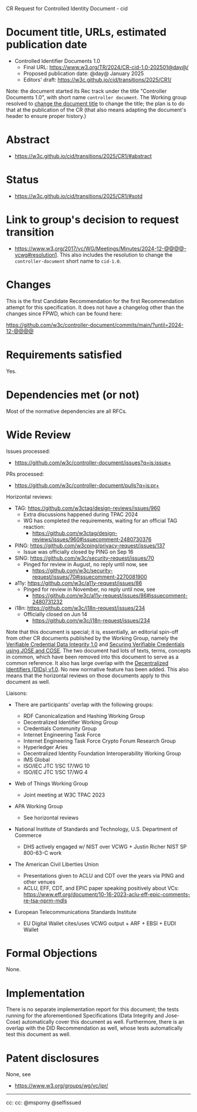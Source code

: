 CR Request for Controlled Identity Document - cid


# Document title, URLs, estimated publication date

- Controlled Identifier Documents 1.0
    - Final URL: https://www.w3.org/TR/2024/CR-cid-1.0-202501@day@/
    - Proposed publication date: @day@ January 2025
    - Editors' draft: https://w3c.github.io/cid/transitions/2025/CR1/

Note: the document started its Rec track under the title "Controller Documents 1.0", with short name 
`controller document`. The Working group resolved to [change the document title](https://www.w3.org/2017/vc/WG/Meetings/Minutes/2024-12-04-vcwg#resolution1) 
to change the title; the plan is to do that at the publication of the CR (that also means adapting the document's header
to ensure proper history.)  

# Abstract

- https://w3c.github.io/cid/transitions/2025/CR1/#abstract

# Status

- https://w3c.github.io/cid/transitions/2025/CR1/#sotd

# Link to group's decision to request transition

- https://www.w3.org/2017/vc/WG/Meetings/Minutes/2024-12-@@@@-vcwg#resolution1. This also includes the
resolution to change the `controller-document` short name to `cid-1.0`.

# Changes

This is the first Candidate Recommendation for the first Recommendation attempt
for this specification. It does not have a changelog other than the changes
since FPWD, which can be found here:

https://github.com/w3c/controller-document/commits/main/?until=2024-12-@@@@

# Requirements satisfied

Yes.

# Dependencies met (or not)

Most of the normative dependencies are all RFCs.

# Wide Review

Issues processed:
- https://github.com/w3c/controller-document/issues?q=is:issue+

PRs processed:
- https://github.com/w3c/controller-document/pulls?q=is:pr+

Horizontal reviews:

* TAG: https://github.com/w3ctag/design-reviews/issues/960
  * Extra discussions happened during TPAC 2024
  * WG has completed the requirements, waiting for an official TAG reaction:
    * https://github.com/w3ctag/design-reviews/issues/960#issuecomment-2480730376
* PING: https://github.com/w3cping/privacy-request/issues/137
  * Issue was officially closed by PING on Sep 16
* SING: https://github.com/w3c/security-request/issues/70
  * Pinged for review in August, no reply until now, see
    * https://github.com/w3c/security-request/issues/70#issuecomment-2270081900
* a11y: https://github.com/w3c/a11y-request/issues/86
  * Pinged for review in November, no reply until now, see
    * https://github.com/w3c/a11y-request/issues/86#issuecomment-2480731232
* i18n: https://github.com/w3c/i18n-request/issues/234
  * Officially closed on Jun 14
    * https://github.com/w3c/i18n-request/issues/234

Note that this document is special; it is, essentially, an editorial spin-off from other CR documents published by the
Working Group, namely the [Verifiable Credential Data Integrity 1.0](https://www.w3.org/TR/vc-data-integrity/) and [Securing Verifiable Credentials using JOSE and COSE](https://www.w3.org/TR/vc-jose-cose/). 
The two document had lots of texts, terms, concepts in common, which have been removed into this document to serve as a 
common reference. It also has large overlap with the [Decentralized Identifiers (DIDs) v1.0](https://www.w3.org/TR/did-core/). 
No new normative feature has been added. This also means that the horizontal reviews on those documents apply to this document as well.

Liaisons:

* There are participants' overlap with the following groups:

    * RDF Canonicalization and Hashing Working Group
    * Decentralized Identifier Working Group
    * Credentials Community Group
    * Internet Engineering Task Force
    * Internet Engineering Task Force Crypto Forum Research Group
    * Hyperledger Aries
    * Decentralized Identity Foundation Interoperability Working Group
    * IMS Global
    * ISO/IEC JTC 1/SC 17/WG 10
    * ISO/IEC JTC 1/SC 17/WG 4

* Web of Things Working Group
    * Joint meeting at W3C TPAC 2023

* APA Working Group
    * See horizontal reviews

* National Institute of Standards and Technology, U.S. Department of Commerce
    * DHS actively engaged w/ NIST over VCWG + Justin Richer NIST SP 800-63-C work

* The American Civil Liberties Union
    * Presentations given to ACLU and CDT over the years via PING and other venues
    * ACLU, EFF, CDT, and EPIC paper speaking positively about VCs:
      https://www.eff.org/document/10-16-2023-aclu-eff-epic-comments-re-tsa-nprm-mdls

* European Telecommunications Standards Institute
    * EU Digital Wallet cites/uses VCWG output + ARF + EBSI + EUDI Wallet

# Formal Objections

None.

# Implementation

There is no separate implementation report for this document; the tests running for the aforementioned Specifications
(Data Integrity and Jose-Cose) automatically cover this document as well. Furthermore, there is an overlap with the
DID Recommendation as well, whose tests automatically test this document as well.

# Patent disclosures

None, see

- https://www.w3.org/groups/wg/vc/ipr/


---

cc: cc: @msporny @selfissued
